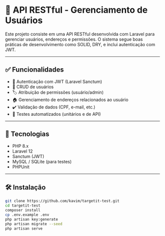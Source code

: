 # 📘 API RESTful - Gerenciamento de Usuários

Este projeto consiste em uma API RESTful desenvolvida com Laravel para gerenciar usuários, endereços e permissões. O sistema segue boas práticas de desenvolvimento como SOLID, DRY, e inclui autenticação com JWT.

---

## ✅ Funcionalidades

- 🔐 Autenticação com JWT (Laravel Sanctum)
- 👤 CRUD de usuários
- 🏷️ Atribuição de permissões (usuário/admin)
- 🏠 Gerenciamento de endereços relacionados ao usuário
- ✔️ Validação de dados (CPF, e-mail, etc.)
- 🧪 Testes automatizados (unitários e de API)

---

## 🚀 Tecnologias

- PHP 8.x
- Laravel 12
- Sanctum (JWT)
- MySQL / SQLite (para testes)
- PHPUnit

---

## 🛠️ Instalação

```bash
git clone https://github.com/kavim/targetit-test.git
cd targetit-test
composer install
cp .env.example .env
php artisan key:generate
php artisan migrate --seed
php artisan serve
